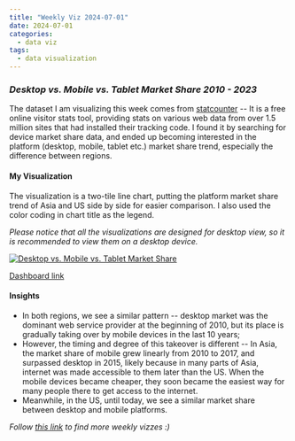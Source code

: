 ```yaml
---
title: "Weekly Viz 2024-07-01"
date: 2024-07-01
categories:
  - data viz
tags:
  - data visualization
---
```


### *Desktop vs. Mobile vs. Tablet Market Share 2010 - 2023*

The dataset I am visualizing this week comes from [statcounter](https://gs.statcounter.com/platform-market-share/desktop-mobile-tablet-console/united-states-of-america#quarterly-201001-202402) -- It is a free online visitor stats tool, providing stats on various web data from over 1.5 million sites that had installed their tracking code. I found it by searching for device market share data, and ended up becoming interested in the platform (desktop, mobile, tablet etc.) market share trend, especially the difference between regions.  

#### My Visualization

The visualization is a two-tile line chart, putting the platform market share trend of Asia and US side by side for easier comparison. I also used the color coding in chart title as the legend.  

*Please notice that all the visualizations are designed for desktop view, so it is recommended to view them on a desktop device.*  

<div class='tableauPlaceholder' id='viz1719895578308' style='position: relative'>
  <noscript><a href='#'>
    <img alt='Desktop vs. Mobile vs. Tablet Market Share ' src='https:&#47;&#47;public.tableau.com&#47;static&#47;images&#47;20&#47;20240701Desktopvs_Mobilevs_TabletMarketShare2010-2023&#47;Desktopvs_Mobilevs_TabletMarketShare&#47;1_rss.png' style='border: none' />
  </a></noscript>
  <object class='tableauViz'  style='display:none;'>
    <param name='host_url' value='https%3A%2F%2Fpublic.tableau.com%2F' /> 
    <param name='embed_code_version' value='3' />
    <param name='site_root' value='' />
    <param name='name' value='20240701Desktopvs_Mobilevs_TabletMarketShare2010-2023&#47;Desktopvs_Mobilevs_TabletMarketShare' />
    <param name='tabs' value='no' />
    <param name='toolbar' value='yes' />
    <param name='static_image' value='https:&#47;&#47;public.tableau.com&#47;static&#47;images&#47;20&#47;20240701Desktopvs_Mobilevs_TabletMarketShare2010-2023&#47;Desktopvs_Mobilevs_TabletMarketShare&#47;1.png' />
    <param name='animate_transition' value='yes' />
    <param name='display_static_image' value='yes' />
    <param name='display_spinner' value='yes' />
    <param name='display_overlay' value='yes' />
    <param name='display_count' value='yes' />
    <param name='language' value='en-US' />
    <param name='filter' value='publish=yes' />
  </object></div>          
  <script type='text/javascript'>        
    var divElement = document.getElementById('viz1719895578308');       
    var vizElement = divElement.getElementsByTagName('object')[0];      
    if ( divElement.offsetWidth > 800 ) { vizElement.style.width='800px';vizElement.style.height='627px';} else if ( divElement.offsetWidth > 500 ) { vizElement.style.width='800px';vizElement.style.height='627px';} else { vizElement.style.width='100%';vizElement.style.height='727px';}              
    var scriptElement = document.createElement('script');       
    scriptElement.src = 'https://public.tableau.com/javascripts/api/viz_v1.js';        
    vizElement.parentNode.insertBefore(scriptElement, vizElement);           
  </script>

[Dashboard link](https://public.tableau.com/views/20240701Desktopvs_Mobilevs_TabletMarketShare2010-2023/Desktopvs_Mobilevs_TabletMarketShare?:language=en-US&publish=yes&:sid=&:display_count=n&:origin=viz_share_link)
  
#### Insights
* In both regions, we see a similar pattern -- desktop market was the dominant web service provider at the beginning of 2010, but its place is gradually taking over by mobile devices in the last 10 years;
* However, the timing and degree of this takeover is different -- In Asia, the market share of mobile grew linearly from 2010 to 2017, and surpassed desktop in 2015, likely because in many parts of Asia, internet was made accessible to them later than the US. When the mobile devices became cheaper, they soon became the easiest way for many people there to get access to the internet.  
* Meanwhile, in the US, until today, we see a similar market share between desktop and mobile platforms.   
  
*Follow [this link](https://yudong-94.github.io/personal-website/project/WeeklyViz2024/) to find more weekly vizzes :)*
